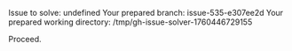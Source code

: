 Issue to solve: undefined
Your prepared branch: issue-535-e307ee2d
Your prepared working directory: /tmp/gh-issue-solver-1760446729155

Proceed.